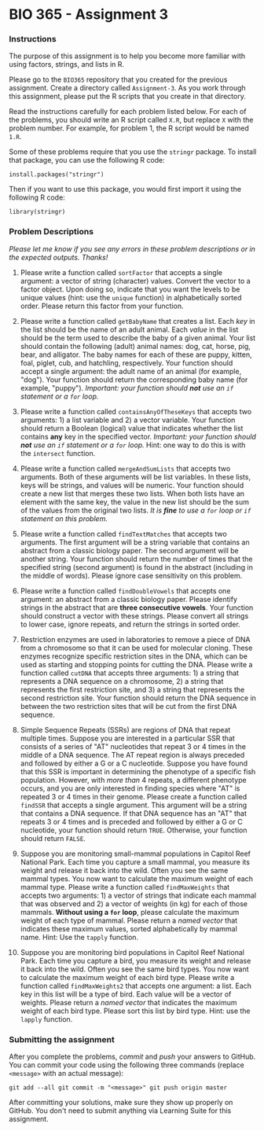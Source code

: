 # BIO 365 - Assignment 3

### Instructions

The purpose of this assignment is to help you become more familiar with using factors, strings, and lists in R. 

Please go to the `BIO365` repository that you created for the previous assignment. Create a directory called `Assignment-3`. As you work through this assignment, please put the R scripts that you create in that directory.

Read the instructions carefully for each problem listed below. For each of the problems, you should write an R script called `X.R`, but replace `X` with the problem number. For example, for problem 1, the R script would be named `1.R`.

Some of these problems require that you use the `stringr` package. To install that package, you can use the following R code:

```
install.packages("stringr")
```

Then if you want to use this package, you would first import it using the following R code:

```
library(stringr)
```

### Problem Descriptions

*Please let me know if you see any errors in these problem descriptions or in the expected outputs. Thanks!*

1. Please write a function called `sortFactor` that accepts a single argument: a vector of string (character) values. Convert the vector to a factor object. Upon doing so, indicate that you want the levels to be unique values (hint: use the `unique` function) in alphabetically sorted order. Please return this factor from your function.

2. Please write a function called `getBabyName` that creates a list. Each *key* in the list should be the name of an adult animal. Each *value* in the list should be the term used to describe the baby of a given animal. Your list should contain the following (adult) animal names: dog, cat, horse, pig, bear, and alligator. The baby names for each of these are puppy, kitten, foal, piglet, cub, and hatchling, respectively. Your function should accept a single argument: the adult name of an animal (for example, "dog"). Your function should return the corresponding baby name (for example, "puppy"). *Important: your function should **not** use an `if` statement or a `for` loop.*

3. Please write a function called `containsAnyOfTheseKeys` that accepts two arguments: 1) a list variable and 2) a vector variable. Your function should return a Boolean (logical) value that indicates whether the list contains **any** key in the specified vector. *Important: your function should **not** use an `if` statement or a `for` loop.* Hint: one way to do this is with the `intersect` function.

4. Please write a function called `mergeAndSumLists` that accepts two arguments. Both of these arguments will be list variables. In these lists, keys will be strings, and values will be numeric. Your function should create a new list that merges these two lists. When both lists have an element with the same key, the value in the new list should be the sum of the values from the original two lists. *It is **fine** to use a `for` loop or `if` statement on this problem.*

5. Please write a function called `findTextMatches` that accepts two arguments. The first argument will be a string variable that contains an abstract from a classic biology paper. The second argument will be another string. Your function should return the number of times that the specified string (second argument) is found in the abstract (including in the middle of words). Please ignore case sensitivity on this problem.

6. Please write a function called `findDoubleVowels` that accepts one argument: an abstract from a classic biology paper. Please identify strings in the abstract that are **three consecutive vowels**. Your function should construct a vector with these strings. Please convert all strings to lower case, ignore repeats, and return the strings in sorted order.

7. Restriction enzymes are used in laboratories to remove a piece of DNA from a chromosome so that it can be used for molecular cloning. These enzymes recognize specific restriction sites in the DNA, which can be used as starting and stopping points for cutting the DNA. Please write a function called `cutDNA` that accepts three arguments: 1) a string that represents a DNA sequence on a chromosome, 2) a string that represents the first restriction site, and 3) a string that represents the second restriction site. Your function should return the DNA sequence in between the two restriction sites that will be cut from the first DNA sequence.

8. Simple Sequence Repeats (SSRs) are regions of DNA that repeat multiple times. Suppose you are interested in a particular SSR that consists of a series of "AT" nucleotides that repeat 3 or 4 times in the middle of a DNA sequence. The AT repeat region is always preceded and followed by either a G or a C nucleotide. Suppose you have found that this SSR is important in determining the phenotype of a specific fish population. However, with *more than* 4 repeats, a different phenotype occurs, and you are only interested in finding species where "AT" is repeated 3 or 4 times in their genome. Please create a function called `findSSR` that accepts a single argument. This argument will be a string that contains a DNA sequence. If that DNA sequence has an "AT" that repeats 3 or 4 times and is preceded and followed by either a G or C nucleotide, your function should return `TRUE`. Otherwise, your function should return `FALSE`.

9. Suppose you are monitoring small-mammal populations in Capitol Reef National Park. Each time you capture a small mammal, you measure its weight and release it back into the wild. Often you see the same mammal types. You now want to calculate the maximum weight of each mammal type. Please write a function called `findMaxWeights` that accepts two arguments: 1) a vector of strings that indicate each mammal that was observed and 2) a vector of weights (in kg) for each of those mammals. **Without using a `for` loop**, please calculate the maximum weight of each type of mammal. Please return a *named vector* that indicates these maximum values, sorted alphabetically by mammal name. Hint: Use the `tapply` function.

10. Suppose you are monitoring bird populations in Capitol Reef National Park. Each time you capture a bird, you measure its weight and release it back into the wild. Often you see the same bird types. You now want to calculate the maximum weight of each bird type. Please write a function called `findMaxWeights2` that accepts one argument: a list. Each key in this list will be a type of bird. Each value will be a vector of weights. Please return a *named vector* that indicates the maximum weight of each bird type. Please sort this list by bird type. Hint: use the `lapply` function.

### Submitting the assignment

After you complete the problems, *commit* and *push* your answers to GitHub. You can commit your code using the following three commands (replace `<message>` with an actual message):

``
git add --all
git commit -m "<message>"
git push origin master
``

After committing your solutions, make sure they show up properly on GitHub. You don't need to submit anything via Learning Suite for this assignment.
